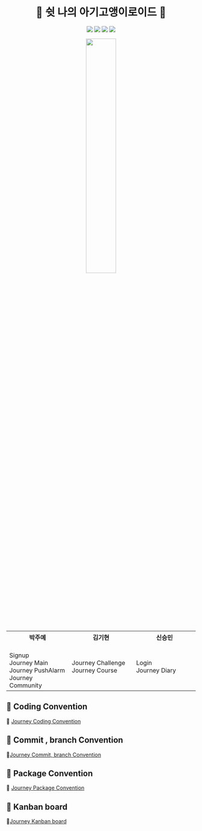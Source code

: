 

<h1 align="center">🌹 쉿 나의 아기고앵이로이드 🌹</h1>

<p align="center">
  <img src="https://img.shields.io/badge/Kotlin-1.5.10-yellowgreen?logo=kotlin"/>
  <img src="https://img.shields.io/badge/Android-4.1.2-blue?logo=Android+Studio"/>
  <img src="https://img.shields.io/badge/targetSdk-30-green?logo=Android"/>
  <img src="https://img.shields.io/badge/minSdk-23-green?logo=Android"/>
</p>
<p align="center"><img src="https://user-images.githubusercontent.com/58849278/123736112-7eb28c00-d8db-11eb-86e5-1194b2fbc4f1.jpeg" width = 40%/></p>

<table align="center" style = "table-layout: auto; width: 100%; table-layout: fixed;">
  <colgroup>
    <col style="width:33%"/>
    <col style="width:34%"/>
    <col style="width:33%"/>
  </colgroup>
  <th align="center">박주예</th>
  <th align="center">김기현</th>
  <th align="center">신승민</th>
  <tr>
    <td>
    <br>
    Signup<br>
    Journey Main<br>
		Journey PushAlarm<br>
		Journey Community<br>
    </td>
    <td>
    Journey Challenge<br>
	    Journey Course<br>
    </td>
    <td>
	    Login<br>
    Journey Diary<br>
    </td>
  </tr>
</table>

## 📕 Coding Convention

📌  [Journey Coding Convention](https://github.com/team-journey/journey-android/wiki/Coding-Convention)

## 📙 Commit , branch Convention

📌[Journey Commit, branch Convention](https://github.com/team-journey/journey-android/wiki/Commit-Message-and-Branch-Convention)

## 📗 Package Convention

📌 [Journey Package Convention](https://github.com/team-journey/journey-android/wiki/Package-Convention)

## 📘 Kanban board 

📌[Journey Kanban board](https://www.notion.so/AND-cf17a9d32246486e899e4eb2be8a1396)

